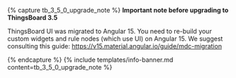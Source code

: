 {% capture tb_3_5_0_upgrade_note %}
**Important note before upgrading to ThingsBoard 3.5**

ThingsBoard UI was migrated to Angular 15. You need to re-build your custom widgets and rule nodes (which use UI) on Angular 15.
We suggest consulting this guide: https://v15.material.angular.io/guide/mdc-migration

{% endcapture %}
{% include templates/info-banner.md content=tb_3_5_0_upgrade_note %}